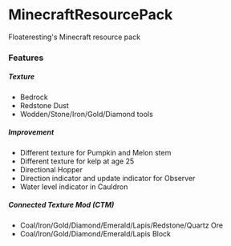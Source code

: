 # MinecraftResourcePack
Floateresting's Minecraft resource pack
### Features
##### Texture
 - Bedrock </br>
 - Redstone Dust </br>
 - Wodden/Stone/Iron/Gold/Diamond tools </br>
##### Improvement
 - Different texture for Pumpkin and Melon stem </br>
 - Different texture for kelp at age 25
 - Directional Hopper </br>
 - Direction indicator and update indicator for Observer </br>
 - Water level indicator in Cauldron </br>
##### Connected Texture Mod (CTM)
 - Coal/Iron/Gold/Diamond/Emerald/Lapis/Redstone/Quartz Ore </br>
 - Coal/Iron/Gold/Diamond/Emerald/Lapis Block </br>
